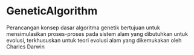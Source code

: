 # GeneticAlgorithm
Perancangan konsep dasar algoritma genetik bertujuan untuk mensimulasikan proses-proses pada sistem alam yang dibutuhkan  untuk evolusi, terkhususkan untuk teori evolusi alam yang dikemukakan oleh Charles Darwin
